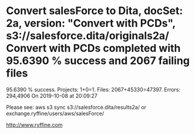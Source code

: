# Convert salesForce to Dita, docSet: 2a, version: "Convert with PCDs", s3://salesforce.dita/originals2a/ Convert with PCDs completed with 95.6390 % success and 2067 failing files

95.6390 % success. Projects: 1+0=1.  Files: 2067+45330=47397. Errors: 294,4906  On 2019-10-08 at 20:09:27



Please see: aws s3 sync s3://salesforce.dita/results2a/ or exchange.ryffine/users/aws/salesForce/

http://www.ryffine.com
